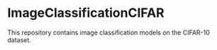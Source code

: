 # ImageClassificationCIFAR
This repository contains image classification models on the CIFAR-10 dataset. 
